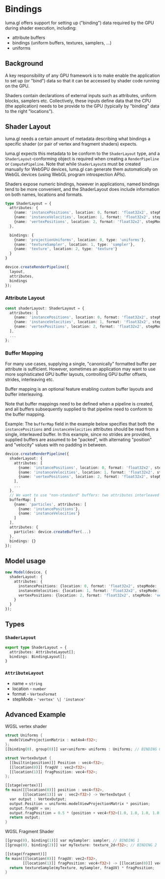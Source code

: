 # Bindings

luma.gl offers support for setting up ("binding") data required by the GPU during shader execution, including: 
- attribute buffers
- bindings (uniform buffers, textures, samplers, ...)
- uniforms

## Background

A key responsibility of any GPU framework is to make enable the application to
set up (or "bind") data so that it can be accessed by shader code running on the GPU. 

Shaders contain declarations of external inputs such as attributes, uniform blocks, samplers etc.
Collectively, these inputs define data that the CPU (the application) needs to be provide to the GPU
(typically by "binding" data to the right "locations").
## Shader Layout

luma.gl needs a certain amount of metadata describing what bindings a specific shader (or pair of vertex and fragment shaders) expects.

luma.gl expects this metadata to be conform to the `ShaderLayout` type, and a `ShaderLayout`-conforming object
is required when creating a `RenderPipeline` or `ComputePipeline`. 
Note that while `ShaderLayout`s must be created manually for WebGPU devices, 
luma.gl can generate them automatically on WebGL devices (using WebGL program introspection APIs).

Shaders expose numeric bindings, however in applications, named bindings tend to be more convenient,
and the ShaderLayout does include information on both names, locations and formats.


```typescript
type ShaderLayout = {
  attributes: {
    {name: 'instancePositions', location: 0, format: 'float32x2', stepMode: 'instance'},
    {name: 'instanceVelocities', location: 1, format: 'float32x2', stepMode: 'instance'},
    {name: 'vertexPositions', location: 2, format: 'float32x2', stepMode: 'vertex'}
  },

  bindings: {
    {name: 'projectionUniforms', location: 0, type: 'uniforms'},
    {name: 'textureSampler', location: 1, type: 'sampler'},
    {name: 'texture', location: 2, type: 'texture'}
  }
}

device.createRenderPipeline({
  layout,
  attributes,
  bindings
});
```

### Attribute Layout

```typescript
const shaderLayout: ShaderLayout = {
  attributes: [
    {name: 'instancePositions', location: 0, format: 'float32x2', stepMode: 'instance'},
    {name: 'instanceVelocities', location: 1, format: 'float32x2', stepMode: 'instance'},
    {name: 'vertexPositions', location: 2, format: 'float32x2', stepMode: 'vertex'}
  ],
  ...
};
```

### Buffer Mapping

For many use cases, supplying a single, "canonically" formatted buffer per attribute is sufficient. 
However, sometimes an application may want to use more sophisticated GPU buffer layouts,
controlling GPU buffer offsets, strides, interleaving etc.

Buffer mapping is an optional feature enabling custom buffer layouts and buffer interleaving.

Note that buffer mappings need to be defined when a pipeline is created, 
and all buffers subsequently supplied to that pipeline need to conform to the buffer mapping.

Example: The `bufferMap` field in the example below specifies that both the 
`instancePositions` and `instanceVelocities` attributes should be read from a single,
interleaved buffer. In this example, since no strides are provided, supplied buffers are assumed to be "packed",
with alternating "position" and "velocity" values with no padding in between.

```typescript
device.createRenderPipeline({
  shaderLayout: {
    attributes: [
      {name: 'instancePositions', location: 0, format: 'float32x2', stepMode: 'instance'},
      {name: 'instanceVelocities', location: 1, format: 'float32x2', stepMode: 'instance'},
      {name: 'vertexPositions', location: 2, format: 'float32x2', stepMode: 'vertex'}
    ],
    ...
  },
  // We want to use "non-standard" buffers: two attributes interleaved in same buffer
  bufferMap: [
    {name: 'particles', attributes: [
      {name: 'instancePositions'},
      {name: 'instanceVelocities'}
    ]
  ],
  attributes: {
    particles: device.createBuffer(...)
  },
  bindings: {}
});
```

## Model usage

```typescript
new Model(device, {
  shaderLayout: {
    attributes: {
      instancePositions: {location: 0, format: 'float32x2', stepMode: 'instance'},
      instanceVelocities: {location: 1, format: 'float32x2', stepMode: 'instance'},
      vertexPositions: {location: 2, format: 'float32x2', stepMode: 'vertex'}
    }
  }
});
```

## Types

### `ShaderLayout`

```typescript
export type ShaderLayout = {
  attributes: AttributeLayout[];
  bindings: BindingLayout[];
}
```

### `AttributeLayout`

- name = `string`
- location - `number`
- format - `VertexFormat`
- stepMode - `'vertex' \| 'instance'`


## Advanced Example

WGSL vertex shader

```rust
struct Uniforms {
  modelViewProjectionMatrix : mat4x4<f32>;
};
[[binding(0), group(0)]] var<uniform> uniforms : Uniforms; // BINDING 0

struct VertexOutput {
  [[builtin(position)]] Position : vec4<f32>;
  [[location(0)]] fragUV : vec2<f32>;
  [[location(1)]] fragPosition: vec4<f32>;
};

[[stage(vertex)]]
fn main([[location(0)]] position : vec4<f32>,
        [[location(1)]] uv : vec2<f32>) -> VertexOutput {
  var output : VertexOutput;
  output.Position = uniforms.modelViewProjectionMatrix * position;
  output.fragUV = uv;
  output.fragPosition = 0.5 * (position + vec4<f32>(1.0, 1.0, 1.0, 1.0));
  return output;
}
```

WGSL Fragment Shader

```rust
[[group(0), binding(1)]] var mySampler: sampler; // BINDING 1
[[group(0), binding(2)]] var myTexture: texture_2d<f32>; // BINDING 2

[[stage(fragment)]]
fn main([[location(0)]] fragUV: vec2<f32>,
        [[location(1)]] fragPosition: vec4<f32>) -> [[location(0)]] vec4<f32> {
  return textureSample(myTexture, mySampler, fragUV) * fragPosition;
}
 ```
